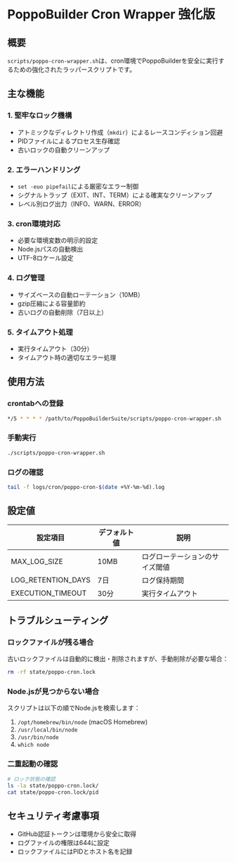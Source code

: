 # PoppoBuilder Cron Wrapper 強化版

## 概要
`scripts/poppo-cron-wrapper.sh`は、cron環境でPoppoBuilderを安全に実行するための強化されたラッパースクリプトです。

## 主な機能

### 1. 堅牢なロック機構
- アトミックなディレクトリ作成（`mkdir`）によるレースコンディション回避
- PIDファイルによるプロセス生存確認
- 古いロックの自動クリーンアップ

### 2. エラーハンドリング
- `set -euo pipefail`による厳密なエラー制御
- シグナルトラップ（EXIT、INT、TERM）による確実なクリーンアップ
- レベル別ログ出力（INFO、WARN、ERROR）

### 3. cron環境対応
- 必要な環境変数の明示的設定
- Node.jsパスの自動検出
- UTF-8ロケール設定

### 4. ログ管理
- サイズベースの自動ローテーション（10MB）
- gzip圧縮による容量節約
- 古いログの自動削除（7日以上）

### 5. タイムアウト処理
- 実行タイムアウト（30分）
- タイムアウト時の適切なエラー処理

## 使用方法

### crontabへの登録
```bash
*/5 * * * * /path/to/PoppoBuilderSuite/scripts/poppo-cron-wrapper.sh
```

### 手動実行
```bash
./scripts/poppo-cron-wrapper.sh
```

### ログの確認
```bash
tail -f logs/cron/poppo-cron-$(date +%Y-%m-%d).log
```

## 設定値

| 設定項目 | デフォルト値 | 説明 |
|---------|------------|------|
| MAX_LOG_SIZE | 10MB | ログローテーションのサイズ閾値 |
| LOG_RETENTION_DAYS | 7日 | ログ保持期間 |
| EXECUTION_TIMEOUT | 30分 | 実行タイムアウト |

## トラブルシューティング

### ロックファイルが残る場合
古いロックファイルは自動的に検出・削除されますが、手動削除が必要な場合：
```bash
rm -rf state/poppo-cron.lock
```

### Node.jsが見つからない場合
スクリプトは以下の順でNode.jsを検索します：
1. `/opt/homebrew/bin/node` (macOS Homebrew)
2. `/usr/local/bin/node`
3. `/usr/bin/node`
4. `which node`

### 二重起動の確認
```bash
# ロック状態の確認
ls -la state/poppo-cron.lock/
cat state/poppo-cron.lock/pid
```

## セキュリティ考慮事項
- GitHub認証トークンは環境から安全に取得
- ログファイルの権限は644に設定
- ロックファイルにはPIDとホスト名を記録
